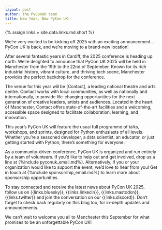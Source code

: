 ```yaml
---
layout: post
author: The PyConUK team
title: New Year, New PyCon UK!
---
```


{% assign links = site.data.links.md.short %}

We’re very excited to be kicking off 2025 with an exciting announcement… PyCon
UK is back, and we’re moving to a brand-new location!

After several fantastic years in Cardiff, the 2025 conference is heading up
north. We’re delighted to announce that PyCon UK 2025 will be held in
Manchester from the 19th to the 22nd of September. Known for its rich
industrial history, vibrant culture, and thriving tech scene, Manchester
provides the perfect backdrop for the conference.

The venue for this year will be [Contact], a leading national theatre and arts
centre. Contact works with local communities, as well as nationally and
internationally, to provide life-changing opportunities for the next generation
of creative leaders, artists and audiences. Located in the heart of Manchester,
Contact offers state-of-the-art facilities and a welcoming, accessible space
designed to facilitate collaboration, learning, and innovation.

This year’s PyCon UK will feature the usual full programme of talks, workshops,
and sprints, designed for Python enthusiasts of all levels. Whether you’re a
seasoned developer, a data scientist, an educator, or just getting started with
Python, there’s something for everyone.

As a community-driven conference, PyCon UK is organized and run entirely by a
team of volunteers. If you’d like to help out and get involved, drop us a line
at {%include pyconuk_email.md%}. Alternatively, if you or your organization
would like to support the event, we’d love to hear from you! Get in touch at
{%include sponsorship_email.md%} to learn more about sponsorship opportunities.

To stay connected and receive the latest news about PyCon UK 2025, follow us on
{{links.bluesky}}, {{links.linkedin}}, {{links.mastodon}}, {{links.twitter}}
and join the conversation on our {{links.discord}}. Don’t forget to check back
regularly on this blog too, for in-depth updates and announcements.

We can’t wait to welcome you all to Manchester this September for what promises
to be an unforgettable PyCon UK!
